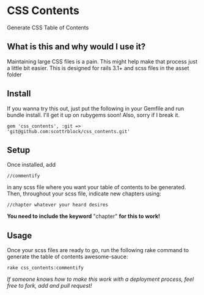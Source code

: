 CSS Contents
============

Generate CSS Table of Contents

What is this and why would I use it?
------------------------------------
Maintaining large CSS files is a pain. This might help make that process just a little bit easier. This is designed for rails 3.1+ and scss files in the asset folder

Install
-------
If you wanna try this out, just put the following in your Gemfile and run bundle install. I'll get it up on rubygems soon! Also, sorry if I break it.
  
	gem 'css_contents', :git => 'git@github.com:scottrblock/css_contents.git'
    
Setup
-----
Once installed, add

	//commentify

in any scss file where you want your table of contents to be generated.  Then, throughout your scss file, indicate new chapters using:

	//chapter whatever your heard desires

**You need to include the keyword** "chapter" **for this to work!**

Usage
-----
Once your scss files are ready to go, run the following rake command to generate the table of contents awesome-sauce:

	rake css_contents:commentify

_If someone knows how to make this work with a deployment process, feel free to fork, add and pull request!_